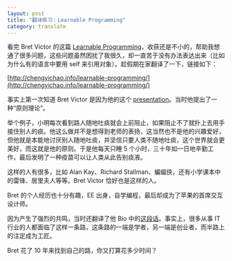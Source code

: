 ```yaml
---
layout: post
title: "翻译练习：Learnable Programming"
category: translate
---
```


看完 Bret Victor 的这篇 [Learnable Programming](http://worrydream.com/LearnableProgramming/)，收获还是不小的，帮助我想通了很多问题，这些问题虽然困扰了我很久，却一直苦于没有办法表达出来（比如为什么有的语言中要用 self 来引用对象）。趁假期在家翻译了一下，链接如下：


[http://chengyichao.info/learnable-programming/](http://chengyichao.info/learnable-programming/)


事实上第一次知道 Bret Victor 是因为他的这个 [presentation](http://www.google.com.hk/search?q=principle+on+inventing)。当时他提出了一种“原则理论”。


举个例子，小明每次看到路人随地吐痰就会上前阻止，如果阻止不了就扑上去用手接住别人的痰。他这么做并不是想得到老师的表扬，这当然也不是他的兴趣爱好，但他就是本能地讨厌别人随地吐痰，并坚信只要人类不随地吐痰，这个世界就会更美好，而这就是他的原则。于是他每天只睡 5 个小时，三十年如一日地辛勤工作，最后发明了一种疫苗可以让人类从此告别痰液。


这样的人有很多，比如 Alan Kay、Richard Stallman、蝙蝠侠，还有小学课本中的雷锋、居里夫人等等。Bret Victor 恰好也是这样的人。


Bret 的个人经历也十分有趣，EE 出身，自学编程，最后却成为了苹果的首席交互设计师。


因为产生了强烈的共鸣，当时还翻译了他 Bio 中的[这段话](http://blog.chengyichao.info/2012/04/14/eeer-coder-designer/)。事实上，很多从事 IT 行业的人都面临了这样一条路，这条路的一端是学者，另一端是创业者，而半路上的注定成为工匠。


Bret 花了 10 年来找到自己的路，你又打算花多少时间？
